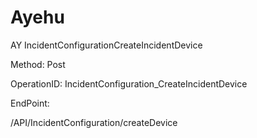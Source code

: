 #     Ayehu


AY IncidentConfigurationCreateIncidentDevice

Method: Post

OperationID: IncidentConfiguration_CreateIncidentDevice

EndPoint:

/API/IncidentConfiguration/createDevice
